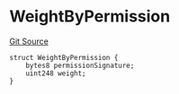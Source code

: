 # WeightByPermission
[Git Source](https://github.com/llama-community/vertex-v1/blob/1a5b9d40afe2b86db921cb268a555e6bb0a0a840/src/utils/Structs.sol)


```solidity
struct WeightByPermission {
    bytes8 permissionSignature;
    uint248 weight;
}
```

